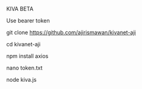 KIVA BETA

Use bearer token

git clone https://github.com/ajirismawan/kivanet-aji

cd kivanet-aji

npm install axios

nano token.txt

node kiva.js
